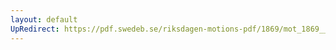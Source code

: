 ```yaml
---
layout: default
UpRedirect: https://pdf.swedeb.se/riksdagen-motions-pdf/1869/mot_1869__ak__00043/mot_1869__ak__00043_002.pdf
---
```

